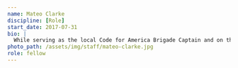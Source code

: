 ```yaml
---
name: Mateo Clarke
discipline: [Role]
start_date: 2017-07-31
bio: |
  While serving as the local Code for America Brigade Captain and on the Community Tech Commission, I saw Innovation Office pioneering the modernization of the City’s tech capabilities. I joined the DTI Fellowship to turn my passion into my day job.
photo_path: /assets/img/staff/mateo-clarke.jpg
role: fellow
---
```

